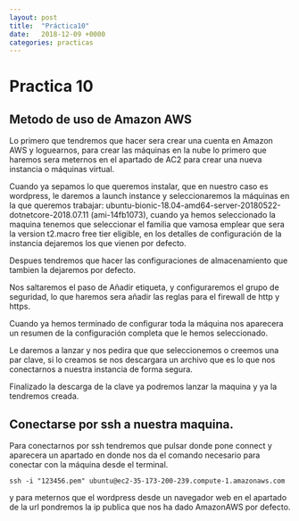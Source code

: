 ```yaml
---
layout: post
title:  "Práctica10"
date:   2018-12-09 +0000
categories: practicas
---
```




# Practica 10

## Metodo de uso de Amazon AWS 

Lo primero que tendremos que hacer sera crear una cuenta en Amazon AWS y loguearnos, para crear las máquinas en la nube lo primero que haremos sera meternos en el apartado de AC2
para crear una nueva instancia o máquinas virtual.

Cuando ya sepamos lo que queremos instalar, que en nuestro caso es wordpress, le daremos a launch instance y seleccionaremos la máquinas en la que queremos trabajar:
ubuntu-bionic-18.04-amd64-server-20180522-dotnetcore-2018.07.11 (ami-14fb1073), cuando ya hemos seleccionado la maquina tenemos que seleccionar el familia que vamosa emplear
que sera la version t2.macro free tier eligible, en los detalles de configuración de la instancia dejaremos los que vienen por defecto.

Despues tendremos que hacer las configuraciones de almacenamiento que tambien la dejaremos por defecto.

Nos saltaremos el paso de Añadir etiqueta, y configuraremos el grupo de seguridad, lo que haremos sera añadir las reglas para el firewall de http y https.

Cuando ya hemos terminado de configurar toda la máquina nos aparecera un resumen de la configuración completa que le hemos seleccionado.

Le daremos a lanzar y nos pedira que que seleccionemos o creemos una par clave, si lo creamos se nos descargara un archivo que es lo que nos conectarnos a nuestra instancia
de forma segura.

Finalizado la descarga de la clave ya podremos lanzar la maquina y ya la tendremos creada.

## Conectarse por ssh a nuestra maquina.

Para conectarnos por ssh tendremos que pulsar donde pone connect y aparecera un apartado en donde nos da el comando necesario para conectar con la máquina desde el terminal.

```
ssh -i "123456.pem" ubuntu@ec2-35-173-200-239.compute-1.amazonaws.com
```
y para meternos que el wordpress desde un navegador web en el apartado de la url pondremos la ip publica que nos ha dado AmazonAWS por defecto.
